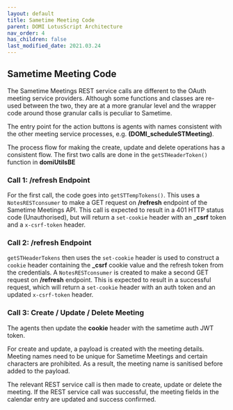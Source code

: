 ```yaml
---
layout: default
title: Sametime Meeting Code
parent: DOMI LotusScript Architecture
nav_order: 4
has_children: false
last_modified_date: 2021.03.24
---
```


## Sametime Meeting Code

The Sametime Meetings REST service calls are different to the OAuth meeting service providers. Although some functions and classes are re-used between the two, they are at a more granular level and the wrapper code around those granular calls is peculiar to Sametime.

The entry point for the action buttons is agents with names consistent with the other meeting service processes, e.g. **(DOMI_scheduleSTMeeting)**.

The process flow for making the create, update and delete operations has a consistent flow. The first two calls are done in the `getSTHeaderToken()` function in **domiUtilsBE**

### Call 1: /refresh Endpoint

For the first call, the code goes into `getSTTempTokens()`. This uses a `NotesRESTconsumer` to make a GET request on **/refresh** endpoint of the Sametime Meetings API. This call is expected to result in a 401 HTTP status code (Unauthorised), but will return a `set-cookie` header with an **_csrf** token and a `x-csrf-token` header.

### Call 2: /refresh Endpoint

`getSTHeaderTokens` then uses the `set-cookie` header is used to construct a `cookie` header containing the **_csrf** cookie value and the refresh token from the credentials. A `NotesRESTconsumer` is created to make a second GET request on **/refresh** endpoint. This is expected to result in a successful request, which will return a `set-cookie` header with an auth token and an updated `x-csrf-token` header.

### Call 3: Create / Update / Delete Meeting

The agents then update the **cookie** header with the sametime auth JWT token. 

For create and update, a payload is created with the meeting details. Meeting names need to be unique for Sametime Meetings and certain characters are prohibited. As a result, the meeting name is sanitised before added to the payload.

The relevant REST service call is then made to create, update or delete the meeting. If the REST service call was successful, the meeting fields in the calendar entry are updated and success confirmed.